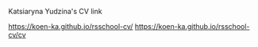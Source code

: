 Katsiaryna Yudzina's CV link

https://koen-ka.github.io/rsschool-cv/
https://koen-ka.github.io/rsschool-cv/cv